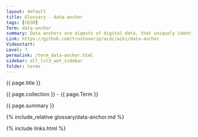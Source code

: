 ```yaml
---
layout: default
title: Glossary - data-anchor
tags: [CESR]
Term: data-anchor
summary: Data anchors are digests of digital data, that uniquely identify this data
Link: https://github.com/trustoverip/acdc/wiki/data-anchor
Videostart: 
Level: 7
permalink: /term_data-anchor.html
sidebar: all_lvl3_wot_sidebar
folder: terms
---
```


{{ page.title }}

{{ page.collection }} - {{ page.Term }}

   {{ page.summary }}

{% include_relative glossary/data-anchor.md %}

 {% include links.html %} 
